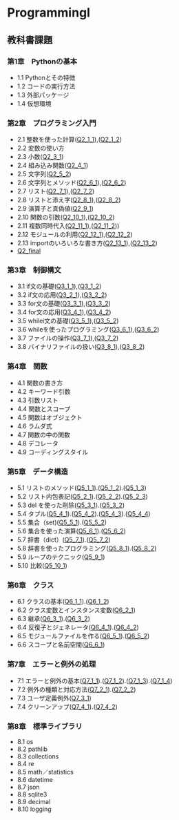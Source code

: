 # ProgrammingI
## 教科書課題
### 第1章　Pythonの基本
- 1.1 Pythonとその特徴
- 1.2 コードの実行方法
- 1.3 外部パッケージ
- 1.4 仮想環境
### 第2章　プログラミング入門
- 2.1 整数を使った計算([Q2_1_1](./CHAPTER02/Q2_1_1.py)),([Q2_1_2](./CHAPTER02/Q2_1_2.py))
- 2.2 変数の使い方
- 2.3 小数([Q2_3_1](./CHAPTER02/Q2_3_1.py))
- 2.4 組み込み関数([Q2_4_1](./CHAPTER02/Q2_4_1.py))
- 2.5 文字列([Q2_5_2](./CHAPTER02/Q2_5_2.py))
- 2.6 文字列とメソッド([Q2_6_1](./CHAPTER02/Q2_6_1.py)),([Q2_6_2](./CHAPTER02/Q2_6_2.py))
- 2.7 リスト([Q2_7_1](./CHAPTER02/Q2_7_1.py)),([Q2_7_2](./CHAPTER02/Q2_7_2.py))
- 2.8 リストと添え字([Q2_8_1](./CHAPTER02/Q2_8_1.py)),([Q2_8_2](./CHAPTER02/Q2_8_2.py))
- 2.9 演算子と真偽値([Q2_9_1](./CHAPTER02/Q2_9_1.py))
- 2.10 関数の引数([Q2_10_1](./CHAPTER02/Q2_10_1.py)),([Q2_10_2](./CHAPTER02/Q2_10_2.py))
- 2.11 複数同時代入([Q2_11_1](./CHAPTER02/Q2_11_1.py)),([Q2_11_2](./CHAPTER02/Q2_11_2.py)))
- 2.12 モジュールの利用([Q2_12_1](./CHAPTER02/Q2_12_1.py)),([Q2_12_2](./CHAPTER02/Q2_12_1.py))
- 2.13 importのいろいろな書き方([Q2_13_1](./CHAPTER02/Q2_13_1.py)),([Q2_13_2](./CHAPTER02/Q2_13_2.py))
- [Q2_final](./CHAPTER02/Q2_final.py)
### 第3章　制御構文
- 3.1 if文の基礎([Q3_1_1](./CHAPTER03/Q3_1_1.py)),([Q3_1_2](./CHAPTER03/Q3_1_2.py))
- 3.2 if文の応用([Q3_2_1](./CHAPTER03/Q3_2_1.py)),([Q3_2_2](./CHAPTER03/Q3_2_2.py))
- 3.3 for文の基礎([Q3_3_1](./CHAPTER03/Q3_3_1.py)),([Q3_3_2](./CHAPTER03/Q3_3_2.py))
- 3.4 for文の応用([Q3_4_1](./CHAPTER03/Q3_4_1.py)),([Q3_4_2](./CHAPTER03/Q3_4_2.py))
- 3.5 whilei文の基礎([Q3_5_1](./CHAPTER03/Q3_5_1.py)),([Q3_5_2](./CHAPTER03/Q3_5_2.py))
- 3.6 whileを使ったプログラミング([Q3_6_1](./CHAPTER03/Q3_6_1.py)),([Q3_6_2](./CHAPTER03/Q3_6_2.py))
- 3.7 ファイルの操作([Q3_7_1](./CHAPTER03/Q3_7_1.py)),([Q3_7_2](./CHAPTER03/Q3_7_2.py))
- 3.8 バイナリファイルの扱い([Q3_8_1](./CHAPTER03/Q3_8_1.py)),([Q3_8_2](./CHAPTER03/Q3_8_2.py))
### 第4章　関数
- 4.1 関数の書き方
- 4.2 キーワード引数
- 4.3 引数リスト
- 4.4 関数とスコープ
- 4.5 関数はオブジェクト
- 4.6 ラムダ式
- 4.7 関数の中の関数
- 4.8 デコレータ
- 4.9 コーディングスタイル
### 第5章　データ構造
- 5.1 リストのメソッド([Q5_1_1](./CHAPTER05/Q5_1_1.py)).([Q5_1_2](./CHAPTER05/Q5_1_2.py)).([Q5_1_3](./CHAPTER05/Q5_1_3.py))
- 5.2 リスト内包表記([Q5_2_1](./CHAPTER05/Q5_2_1.py)).([Q5_2_2](./CHAPTER05/Q5_2_2.py)).([Q5_2_3](./CHAPTER05/Q5_2_3.py))
- 5.3 del を使った削除([Q5_3_1](./CHAPTER05/Q5_3_1)).([Q5_3_2](./CHAPTER05/Q5_3_2.py))
- 5.4 タプル([Q5_4_1](./CHAPTER05/Q5_4_1.py)).([Q5_4_2](./CHAPTER05/Q5_4_2.py)).([Q5_4_3](./CHAPTER05/Q5_4_3.py)).([Q5_4_4](./CHAPTER05/Q5_4_4))
- 5.5 集合（set)([Q5_5_1](./CHAPTER05/Q5_5_1.py)).([Q5_5_2](./CHAPTER05/Q5_5_2.py))
- 5.6 集合を使った演算([Q5_6_1](./CHAPTER05/Q5_6_1.py)).([Q5_6_2](./CHAPTER05/Q5_6_2.py))
- 5.7 辞書（dict）([Q5_7_1](./CHAPTER05/Q5_7_1.py)).([Q5_7_2](./CHAPTER05/Q5_7_2.py))
- 5.8 辞書を使ったプログラミング([Q5_8_1](./CHAPTER05/Q5_8_1.py)).([Q5_8_2](./CHAPTER05/Q5_8_2.py))
- 5.9 ループのテクニック([Q5_9_1](./CHAPTER05/Q5_9_1.py))
- 5.10 比較([Q5_10_1](./CHAPTER05/Q5_10_1.py))
### 第6章　クラス
- 6.1 クラスの基本([Q6_1_1](./CHAPTER06/Q6_1_1.py)).([Q6_1_2](./CHAPTER06/Q6_1_2.py))
- 6.2 クラス変数とインスタンス変数([Q6_2_1](./CHAPTER06/Q6_2_1.py))
- 6.3 継承([Q6_3_1](./CHAPTER06/Q6_3_1.py)).([Q6_3_2](./CHAPTER06/Q6_3_2,py))
- 6.4 反復子とジェネレータ([Q6_4_1](./CHAPTER06/Q6_4_1.py)).([Q6_4_2](./CHAPTER06/Q6_4_2.py))
- 6.5 モジュールファイルを作る([Q6_5_1](./CHAPTER06/Q6_5_1.py)).([Q6_5_2](./CHAPTER06/Q6_5_2.py))
- 6.6 スコープと名前空間([Q6_6_1](./CHAPTER06/Q6_6_1.py))
### 第7章　エラーと例外の処理
- 7.1 エラーと例外の基本([Q7_1_1](./CHAPTER07/Q7_1_1.py)).([Q7_1_2](./CHAPTER07/Q7_1_@.py)).([Q7_1_3](./CHAPTER07/Q7_1_3.py)).([Q7_1_4](./CHAPTER07/Q7_1_4.py))
- 7.2 例外の種類と対応方法([Q7_2_1](./CHAPTER07/Q7_2_1)).([Q7_2_2](./CHAPTER07/Q7_2_2))
- 7.3 ユーザ定義例外([Q7_3_1](./CHAPTER07/Q7_3_1.py))
- 7.4 クリーンアップ([Q7_4_1](./CHAPTER07/Q7_4_1)).([Q7_4_2](./CHAPTER07/Q7_4_1.py))
### 第8章　標準ライブラリ
- 8.1 os
- 8.2 pathlib
- 8.3 collections
- 8.4 re
- 8.5 math／statistics
- 8.6 datetime
- 8.7 json
- 8.8 sqlite3
- 8.9 decimal
- 8.10 logging

